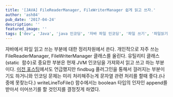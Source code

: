 ```yaml
---
title: '[JAVA] FileReaderManager, FileWriterManager 쉽게 읽고 쓰자.'
author: 'ash84'
pub_date: '2017-04-24'
description: ''
featured_image: ''
tags: ['dev', 'Java', 'java 인코딩', '자바 파일 인코딩', '파일 쓰기', '파일읽기']
---
```



<span style="font-size: 11pt; ">자바에서 파일 읽고 쓰는 부분에 대한 정리차원에서 쓴다. 개인적으로 자주 쓰는 FileReaderManager, FileWriterManager 클래스를 올린다. 유틸리티 클래스(static  함수)로 중요한 부분은 현재 JVM 인코딩을 가져와서 읽고 쓰고 하는 부분이다. [이전 포스팅](http://ash84.tistory.com/783)에서도 언급했지만 findbug 플러그인을 통해서 걸러지는 부분이기도 하거니와 인코딩 문제는 미리 처리해주는게 문자열 관련 처리를 할때 좋다.(나중에 못찾는다.) writeLineToFile() 함수에서는 boolean 타입의 인자인 append를 받아서 이어쓰기를 할 것인지를 결정짓게 하였다. </span>

<script src="https://gist.github.com/4015504.js"></script>  
  
<script src="https://gist.github.com/4015503.js"></script>  
  
<script src="https://gist.github.com/4015500.js?file=gistfile1.java"></script>

<script async src="//pagead2.googlesyndication.com/pagead/js/adsbygoogle.js"></script>
<!-- 페이지내_긴_배너 -->
<ins class="adsbygoogle"
     style="display:inline-block;width:728px;height:90px"
     data-ad-client="ca-pub-8699046198561974"
     data-ad-slot="5480877276"></ins>
<script>
(adsbygoogle = window.adsbygoogle || []).push({});
</script>


